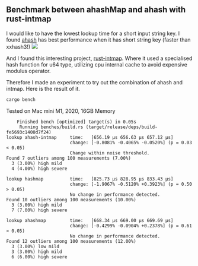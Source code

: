## Benchmark between ahashMap and ahash with rust-intmap

I would like to have the lowest lookup time for a short input string key.
I found [ahash](https://github.com/tkaitchuck/ahash) has best performance when it has short string key (faster than xxhash3!)
![](https://camo.githubusercontent.com/64061a97fc30ee4f5120c5d7d94d80a23501d4045f3fb21322ea7aedfa0856fa/68747470733a2f2f646f63732e676f6f676c652e636f6d2f7370726561647368656574732f642f652f32504143582d3176534b374c69326e532d4275723961724159463949665433374d502d6f684165317631396c5a75356664394d616a4931665376654c41515a79456965344561396b352d535748546666376e4c3244572f70756263686172743f6f69643d3133323336313839333826666f726d61743d696d616765)

And I found this interesting project, [rust-intmap](https://github.com/JesperAxelsson/rust-intmap). Where it used a specialised hash function for u64 type, utilizing cpu internal cache to avoid expensive modulus operator.

Therefore I made an experiment to try out the combination of ahash and intmap. Here is the result of it.

```sh
cargo bench
```

Tested on Mac mini M1, 2020, 16GB Memory

```
    Finished bench [optimized] target(s) in 0.05s
     Running benches/build.rs (target/release/deps/build-fe5693c1400d7f24)
lookup ahash-intmap     time:   [656.19 µs 656.63 µs 657.12 µs]
                        change: [-0.8081% -0.4065% -0.0520%] (p = 0.03 < 0.05)
                        Change within noise threshold.
Found 7 outliers among 100 measurements (7.00%)
  3 (3.00%) high mild
  4 (4.00%) high severe

lookup hashmap          time:   [825.73 µs 828.95 µs 833.43 µs]
                        change: [-1.9067% -0.5120% +0.3923%] (p = 0.50 > 0.05)
                        No change in performance detected.
Found 10 outliers among 100 measurements (10.00%)
  3 (3.00%) high mild
  7 (7.00%) high severe

lookup ahashmap         time:   [668.34 µs 669.00 µs 669.69 µs]
                        change: [-0.4299% -0.0904% +0.2378%] (p = 0.61 > 0.05)
                        No change in performance detected.
Found 12 outliers among 100 measurements (12.00%)
  3 (3.00%) low mild
  3 (3.00%) high mild
  6 (6.00%) high severe
```
